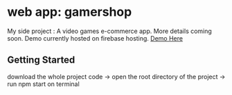 # web app: gamershop
My side project : A video games e-commerce app. More details coming soon. Demo currently hosted on firebase hosting. [Demo Here](https://gamershop-6c5f9.web.app)

## Getting Started
download the whole project code  -> open the root directory of the project -> run npm start on terminal